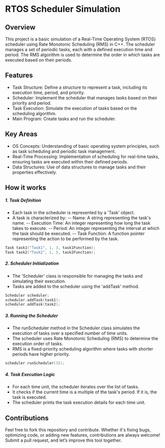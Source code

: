 # RTOS Scheduler Simulation
## Overview
This project is a basic simulation of a Real-Time Operating System (RTOS) scheduler using Rate Monotonic Scheduling (RMS) in C++. The scheduler manages a set of periodic tasks, each with a defined execution time and period. The RMS algorithm is used to determine the order in which tasks are executed based on their periods.

## Features
- Task Structure: Define a structure to represent a task, including its execution time, period, and priority.
- Scheduler: Implement the scheduler that manages tasks based on their priority and period.
- Task Execution: Simulate the execution of tasks based on the scheduling algorithm.
- Main Program: Create tasks and run the scheduler.

## Key Areas
- OS Concepts: Understanding of basic operating system principles, such as task scheduling and periodic task management.
- Real-Time Processing: Implementation of scheduling for real-time tasks, ensuring tasks are executed within their defined periods.
- Data Structures: Use of data structures to manage tasks and their properties effectively.

## How it works
##### 1. Task Definition
- Each task in the scheduler is represented by a 'Task' object.
- A task is characterized by:
-- Name: A string representing the task's name.
-- Execution Time: An integer representing how long the task takes to execute.
-- Period: An integer representing the interval at which the task should be executed.
-- Task Function: A function pointer representing the action to be performed by the task.

```cpp
Task task1("Task1", 1, 3, task1Function);
Task task2("Task2", 1, 5, task2Function);
```

##### 2. Scheduler Initialization
- The 'Scheduler' class is responsible for managing the tasks and simulating their execution.
- Tasks are added to the scheduler using the 'addTask' method.

```cpp
Scheduler scheduler;
scheduler.addTask(task1);
scheduler.addTask(task2);
```

##### 3. Running the Scheduler
- The runScheduler method in the Scheduler class simulates the execution of tasks over a specified number of time units.
- The scheduler uses Rate Monotonic Scheduling (RMS) to determine the execution order of tasks.
- RMS is a fixed-priority scheduling algorithm where tasks with shorter periods have higher priority.

```cpp
scheduler.runScheduler(15);
```

##### 4. Task Execution Logic
- For each time unit, the scheduler iterates over the list of tasks.
- It checks if the current time is a multiple of the task's period. If it is, the task is executed.
- The scheduler prints the task execution details for each time unit.

## Contributions
Feel free to fork this repository and contribute. Whether it's fixing bugs, optimizing code, or adding new features, contributions are always welcome! Submit a pull request, and let’s improve this tool together.
